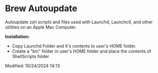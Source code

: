 # Brew Autoupdate
 Autoupdate zsh scripts and files used with Launchd, Launchctl, and other utilities on an Apple Mac Computer.
 
 **Installation:**
*  Copy Launchd Folder and it's contents to user's HOME folder.
*  Create a "bin" folder in user's HOME folder and place the contents of ShellScripts folder 
 
 Modified: 10/24/2024 14:13
